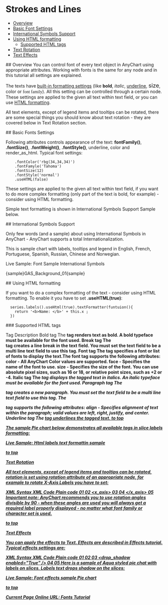 # Strokes and Lines                                                                              

* [Overview](#overview)
* [Basic Font Settings](#settings)
* [International Symbols Support](#international)
* [Using HTML formatting](#html-texts)
  * [Supported HTML tags](#supported-tags)
* [Text Rotation](#rotation)
* [Text Effects](#effects)

<a name="overview"/>
## Overview
You can control font of every text object in AnyChart using appropriate attributes. Working with fonts is the same for any node and in this tutorial all settings are explained.

The texts have [built-in formatting settings](#settings) (like <b>bold</b>, <i>italic</i>, <u>underline</u>, <font si="" size="+1">size</font>, <span class="style1">color</span> or <font face="Times New Roman, Times, serif">font family</font>). All this setting can be controlled through a certain node. These settings are applied to the given all text within text field, or you can use [HTML formatting](##html-texts).

All text elements, except of legend items and tooltips can be rotated, there are some special things you should know about text rotation - they are covered below in Text Rotation section.

<a name="settings"/>
## Basic Fonts Settings

Following attributes controls appearance of the text: **fontFamily()**, **.fontSize()**, **.fontWeight()**, **.fontStyle()**, underline, color and render_as_html. Typical font settings:

```
    .fontColor('rbg(34,34,34)')
    .fontFamyle('Tahoma')
    .fontSize(12)
    .fontStyle('normal')
    .useHTML(false)
```

These settings are applied to the given all text within text field, if you want to do more complex formatting (only part of the text is bold, for example) - consider using HTML formatting.

Simple text formatting is shown in International Symbols Support Sample below.

<a name="international"/>
## International Symbols Support

Only few words (and a sample) about using International Symbols in AnyChart - AnyChart supports a total Internationalization.

This is sample chart with labels, tooltips and legend in English, French, Portuguese, Spanish, Russian, Chinese and Norwegian.

Live Sample:  Font Sample International Symbols

{sample}GAS\_Background\_01{sample}

<a name="html-texts"/>
## Using HTML formatting

If you want to do a complex formatting of the text - consider using HTML formatting. To enable it you have to set **.useHTML(true)**:

```
  series.labels().useHtml(true).textFormatter(funtuion(){
    return '<b>Name: </b>' + this.x ;
  })
```

<a name="supported-tags"/>
### Supported HTML tags


Tag	Description
Bold tag	 The <b> tag renders text as bold. A bold typeface must be available for the font used.
Break tag	The <br> tag creates a line break in the text field. You must set the text field to be a multi line text field to use this tag.
Font tag	 The <font> tag specifies a font or list of fonts to display the text.The font tag supports the following attributes:
color - All AnyChart Color values are supported.
face - Specifies the name of the font to use.
size - Specifies the size of the font. You can use absolute pixel sizes, such as 16 or 18, or relative point sizes, such as +2 or -4.
Italic tag	 The <i> tag displays the tagged text in italics. An italic typeface must be available for the font used.
Paragraph tag	 The <p> tag creates a new paragraph. You must set the text field to be a multi line text field to use this tag. The <p> tag supports the following attributes:
align - Specifies alignment of text within the paragraph; valid values are left, right, justify, and center.
Underline tag	 The <u> tag underlines the tagged text.
to top

The sample Pie chart below demonstrates all available tags in slice labels formatting:

Live Sample:  Html labels text formattin sample

 

to top

Text Rotation

All text elements, except of legend items and tooltips can be rotated, rotation is set using rotation attribute of an appropriate node, for example to rotate X-Axis Labels you have to set:

XML Syntax
XML Code
Plain code
01
<axes>
02
  <x_axis>
03
    <labels rotation="90" />
04
  </x_axis>
05
</axes>
Important note: AnyChart recommends you to use rotation angles divisible by 90 - when these angles are used you will always get a required label properly displayed - no matter what font family or character set is used.

to top

Text Effects

You can apply the effects to Text. Effects are described in Effects tutorial. Typical effects settings are:

XML Syntax
XML Code
Plain code
01
<font>
02
  <effects enabled="True">
03
    <drop_shadow enabled="True" />
04
  </effects>
05
</font>
Here is a sample of Aqua styled pie chat with labels on slices. Labels text drops shadow on the slices:

Live Sample:  Font effects sample Pie chart

 

to top

Current Page Online URL: Fonts Tutorial
